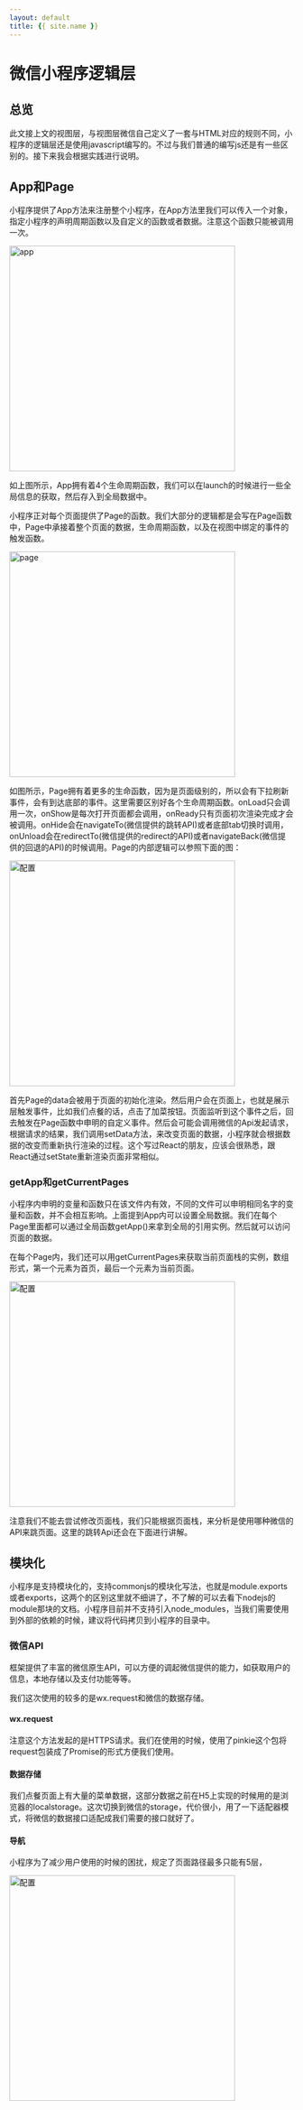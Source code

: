 ```yaml
---
layout: default
title: {{ site.name }}
---
```

# 微信小程序逻辑层
## 总览
此文接上文的视图层，与视图层微信自己定义了一套与HTML对应的规则不同，小程序的逻辑层还是使用javascript编写的。不过与我们普通的编写js还是有一些区别的。接下来我会根据实践进行说明。

## App和Page
小程序提供了App方法来注册整个小程序，在App方法里我们可以传入一个对象，指定小程序的声明周期函数以及自定义的函数或者数据。注意这个函数只能被调用一次。

<img alt="app" width='400px' src="pics//wx-app.jpg" />

如上图所示，App拥有着4个生命周期函数，我们可以在launch的时候进行一些全局信息的获取，然后存入到全局数据中。

小程序正对每个页面提供了Page的函数。我们大部分的逻辑都是会写在Page函数中，Page中承接着整个页面的数据，生命周期函数，以及在视图中绑定的事件的触发函数。

<img alt="page" width='400px' src="pics//wx-page.jpg" />

如图所示，Page拥有着更多的生命函数，因为是页面级别的，所以会有下拉刷新事件，会有到达底部的事件。这里需要区别好各个生命周期函数。onLoad只会调用一次，onShow是每次打开页面都会调用，onReady只有页面初次渲染完成才会被调用。onHide会在navigateTo(微信提供的跳转API)或者底部tab切换时调用，onUnload会在redirectTo(微信提供的redirect的API)或者navigateBack(微信提供的回退的API)的时候调用。Page的内部逻辑可以参照下面的图：

<img alt="配置" width='400px' src="pics//wx-luoji.jpg" />

首先Page的data会被用于页面的初始化渲染。然后用户会在页面上，也就是展示层触发事件，比如我们点餐的话，点击了加菜按钮。页面监听到这个事件之后，回去触发在Page函数中申明的自定义事件。然后会可能会调用微信的Api发起请求，根据请求的结果，我们调用setData方法，来改变页面的数据，小程序就会根据数据的改变而重新执行渲染的过程。这个写过React的朋友，应该会很熟悉，跟React通过setState重新渲染页面非常相似。

### getApp和getCurrentPages
小程序内申明的变量和函数只在该文件内有效，不同的文件可以申明相同名字的变量和函数，并不会相互影响。上面提到App内可以设置全局数据。我们在每个Page里面都可以通过全局函数getApp()来拿到全局的引用实例。然后就可以访问页面的数据。

在每个Page内，我们还可以用getCurrentPages来获取当前页面栈的实例，数组形式，第一个元素为首页，最后一个元素为当前页面。

<img alt="配置" width='400px' src="pics//wx-stack.jpg" />

注意我们不能去尝试修改页面栈，我们只能根据页面栈，来分析是使用哪种微信的API来跳页面。这里的跳转Api还会在下面进行讲解。

## 模块化
小程序是支持模块化的，支持commonjs的模块化写法，也就是module.exports或者exports，这两个的区别这里就不细讲了，不了解的可以去看下nodejs的module那块的文档。小程序目前并不支持引入node_modules，当我们需要使用到外部的依赖的时候，建议将代码拷贝到小程序的目录中。

### 微信API
框架提供了丰富的微信原生API，可以方便的调起微信提供的能力，如获取用户的信息，本地存储以及支付功能等等。

我们这次使用的较多的是wx.request和微信的数据存储。

#### wx.request
注意这个方法发起的是HTTPS请求。我们在使用的时候，使用了pinkie这个包将request包装成了Promise的形式方便我们使用。

#### 数据存储
我们点餐页面上有大量的菜单数据，这部分数据之前在H5上实现的时候用的是浏览器的localstorage。这次切换到微信的storage，代价很小，用了一下适配器模式，将微信的数据接口适配成我们需要的接口就好了。

#### 导航
小程序为了减少用户使用的时候的困扰，规定了页面路径最多只能有5层，

<img alt="配置" width='400px' src="pics//wx-navigate.jpg" />

